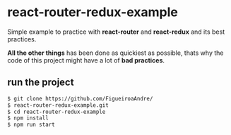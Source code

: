 # react-router-redux-example

Simple example to practice with **react-router** and **react-redux** and its best practices. 

**All the other things** has been done as quickiest as possible, thats why the code of this project might have a lot of **bad practices**.

## run the project
```sh
$ git clone https://github.com/FigueiroaAndre/
$ react-router-redux-example.git
$ cd react-router-redux-example
$ npm install
$ npm run start
```
